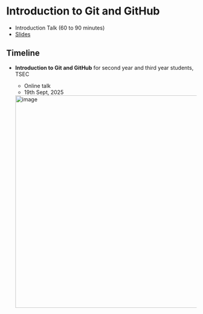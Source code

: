 # Introduction to Git and GitHub

- Introduction Talk (60 to 90 minutes)
- [Slides](https://docs.google.com/presentation/d/1iapTIIckxaJBNQepT7drPk9IQ_W7RXilctS8S2tBHiM/edit?usp=sharing)

## Timeline

- **Introduction to Git and GitHub** for second year and third year students, TSEC
    - Online talk
    - 19th Sept, 2025
 
 
  <img width="1280" height="564" alt="image" src="https://github.com/user-attachments/assets/02613303-4d7e-4232-9f25-476a7c9f9cae" />

